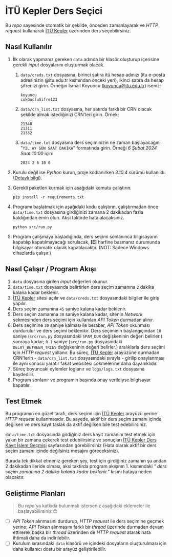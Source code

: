 # **İTÜ Kepler Ders Seçici**

Bu _repo_ sayesinde otomatik bir şekilde, önceden zamanlayarak ve _HTTP request_ kullanarak [İTÜ Kepler](https://kepler-beta.itu.edu.tr/ogrenci/) üzerinden ders seçebilirsiniz.

## Nasıl Kullanılır

1. İlk olarak yapmanız gereken `data` adında bir klasör oluşturup içerisine gerekli _input_ dosyalarını oluşturmak olacak.
   1. `data/creds.txt` dosyasına, birinci satıra itü hesap adınızı (itu e-posta adresinizin @itu.edu.tr kısmından önceki yeri), ikinci satıra da hesap şifrenizi girin. Örneğin İsmail Koyuncu (<koyuncu@itu.edu.tr>) iseniz:

        ```text
        koyuncu
        cokGucluSifre123
        ```

   2. `data/crn_list.txt` dosyasına, her satırda farklı bir CRN olacak şekilde almak istediğinizi CRN'leri girin. Örnek:

        ```text
        21340
        21311
        21332
        ```

   3. `data/time.txt` dosyasına ders seçiminizin ne zaman başlayacağını "`YIL AY GÜN SAAT DAKİKA`" formatında girin. Örneği _6 Şubat 2024 Saat:10:00_ için:

        ```text
        2024 2 6 10 0
        ```

2. Kurulu değil ise _Python_ kurun, proje kodlanırken _3.10.4_ sürümü kullanıldı. ([Detaylı bilgi](https://www.python.org/downloads/)).
3. Gerekli paketleri kurmak için aşağıdaki komutu çalıştırın.  

   ```console
   pip install -r requirements.txt
   ```

4. Programı başlatmak için aşağıdaki kodu çalıştırın, çalıştırmadan önce `data/time.txt` dosyasına girdiğinizi zamana 2 dakikadan fazla kaldığından emin olun. Aksi taktirde hata alacaksınız.

   ```console
   python src/run.py
   ```

5. Program çalışmaya başladığında, ders seçimi sonlanınca bilgisayarın kapatılıp kapatılmayacağı sorulacak, **\[E\]** harfine basmanız durumunda bilgisayar otomatik olarak kapatılacaktır. (NOT: Sadece Windows cihazlarda çalışır.)

## Nasıl Çalışır / Program Akışı

1. `data` dosyasına girilen _input_ değerleri okunur.
2. `data/time.txt` dosyasında belirtirlen ders seçim zamanına `2` dakika kalana kadar beklenir.
3. [İTÜ Kepler](https://kepler-beta.itu.edu.tr/ogrenci/) sitesi açılır ve `data/creds.txt` dosyasındaki bilgiler ile giriş yapılır.
4. Ders seçim zamanına `45` saniye kalana kadar beklenir.
5. Ders seçim zamanına `30` saniye kalana kadar, sitenin _Network_ sekmesinden ders seçimi için kullanılan _API Token_ durmadan alınır.
6. Ders seçimine `30` saniye kalması ile beraber, _API Token_ okunması durdurulur ve ders seçimi beklenikir. Ders seçiminin başlangıçından `10` saniye (`src/run.py` dosyasındaki `SPAM_DUR` değişkeninin değeri belirler.) sonraya kadar; `0.1` saniye (`src/run.py` dosyasındaki `DELAY_BETWEEN_TRIES` değişkeninin değeri belirler.) aralıklarla ders seçimi için _HTTP request_ yollanır. Bu süreç, [İTÜ Kepler](https://kepler-beta.itu.edu.tr/ogrenci/) arayüzüne durmadan CRN'lerin - `data/crn_list.txt` dosyasındaki sırayla - girilip onaylanması ile aynı sonucu yaratır fakat websitesi çökmelerine daha dayanıklıdır.
7. Süreç boyuncaki eylemler loglanır ve `logs/logs.txt` dosyasına kaydedilir.
8. Program sonlanır ve programın başında onay verildiyse bilgisayar kapatılır.

## Test Etmek

Bu programın en güzel tarafı, ders seçimi için [İTÜ Kepler](https://kepler-beta.itu.edu.tr/ogrenci/) arayüzü yerine _HTTP request_ kullanmasıdır. Bu sayede, aktif bir ders seçim zamanı içinde değilken ve ders kayıt taslak da aktif değilken bile test edebilirsiniz.

`data/time.txt` dosyasında girdiğiniz ders kayıt zamanını test etmek için yakın bir zamana çekerek test edebilirsiniz ve sonuçları [İTÜ Kepler Ders Kayıt İşlem Geçmişi](https://kepler-beta.itu.edu.tr/ogrenci/DersKayitIslemleri/DersKayitIslemGecmisi) sayfasından görebilirsiniz (Hata olarak aktif bir ders seçim zamanı içinde değilsiniz mesajını göreceksiniz).

Burada tek dikkat etmeniz gereken şey, test için girdiğiniz zamanın şu andan 2 dakikadan ileride olması, aksi taktirda program akışının 1. kısmındaki _" ders seçim zamanına 2 dakika kalana kadar beklenir."_ kısmı hataya neden olacaktır.

## Geliştirme Planları

> Bu _repo_'ya katkıda bulunmak isterseniz aşağıdaki eklemeler ile başlayabilirsiniz 😊

- [ ] _API Token_ alınmasını durdurup, _HTTP request_ ile ders seçimine geçmek yerine; _API Token_ alınmasını farklı bir _thread_ üzerinde durmadan devam ettirerek başka bir _thread_ üzerinden de _HTTP request_ atarak hata ihtimali daha da indirilebilir.
- [ ] Kurulum sırasındaki `data` klasörü ve içindeki dosyaların oluşturulması için daha kullanıcı dostu bir arayüz geliştirilebilir.
